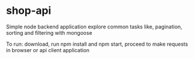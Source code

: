 # shop-api
Simple node backend application explore common tasks like, pagination, sorting and filtering with mongoose

To run: download, run npm install and npm start, proceed to make requests in browser or api client application
